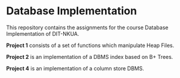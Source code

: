 # Database Implementation

This repository contains the assignments for the course Database Implementation of DIT-NKUA.

__Project 1__ consists of a set of functions which manipulate Heap Files.

__Project 2__ is an implementation of a DBMS index based on B+ Trees.

__Project 4__ is an implementation of a column store DBMS.
